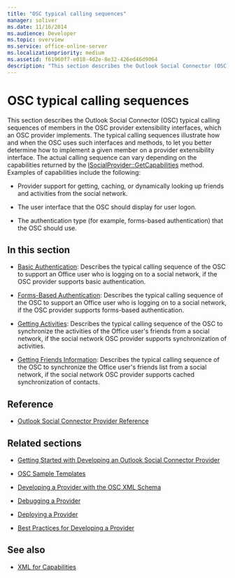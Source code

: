 ```yaml
---
title: "OSC typical calling sequences"
manager: soliver
ms.date: 11/16/2014
ms.audience: Developer
ms.topic: overview
ms.service: office-online-server
ms.localizationpriority: medium
ms.assetid: f61960f7-e018-4d2e-8e32-426ed46d9064
description: "This section describes the Outlook Social Connector (OSC) typical calling sequences of members in the OSC provider extensibility interfaces, which an OSC provider implements."
---
```


# OSC typical calling sequences

This section describes the Outlook Social Connector (OSC) typical calling sequences of members in the OSC provider extensibility interfaces, which an OSC provider implements. The typical calling sequences illustrate how and when the OSC uses such interfaces and methods, to let you better determine how to implement a given member on a provider extensibility interface. The actual calling sequence can vary depending on the capabilities returned by the [ISocialProvider::GetCapabilities](isocialprovider-getcapabilities.md) method. Examples of capabilities include the following: 
  
- Provider support for getting, caching, or dynamically looking up friends and activities from the social network.
    
- The user interface that the OSC should display for user logon.
    
- The authentication type (for example, forms-based authentication) that the OSC should use.
    
## In this section

- [Basic Authentication](basic-authentication.md): Describes the typical calling sequence of the OSC to support an Office user who is logging on to a social network, if the OSC provider supports basic authentication.
    
- [Forms-Based Authentication](forms-based-authentication.md): Describes the typical calling sequence of the OSC to support an Office user who is logging on to a social network, if the OSC provider supports forms-based authentication.
    
- [Getting Activities](getting-activities.md): Describes the typical calling sequence of the OSC to synchronize the activities of the Office user's friends from a social network, if the social network OSC provider supports synchronization of activities.
    
- [Getting Friends Information](getting-friends-information.md): Describes the typical calling sequence of the OSC to synchronize the Office user's friends list from a social network, if the social network OSC provider supports cached synchronization of contacts.
    
## Reference

- [Outlook Social Connector Provider Reference](outlook-social-connector-provider-reference-0.md)
  
## Related sections

- [Getting Started with Developing an Outlook Social Connector Provider](getting-started-with-developing-an-outlook-social-connector-provider.md)
  
- [OSC Sample Templates](osc-sample-templates.md)
  
- [Developing a Provider with the OSC XML Schema](developing-a-provider-with-the-osc-xml-schema.md)
  
- [Debugging a Provider](debugging-a-provider.md)
  
- [Deploying a Provider](deploying-a-provider.md)
  
- [Best Practices for Developing a Provider](best-practices-for-developing-a-provider.md)
  
## See also

- [XML for Capabilities](xml-for-capabilities.md)

